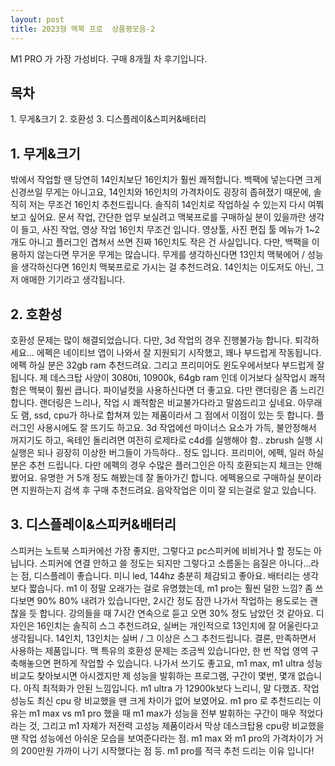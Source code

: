 ```yaml
---
layout: post
title: 2023형 맥북 프로  상품평모음-2
---
```


M1 PRO 가 가장 가성비다. 구매 8개월 차 후기입니다.

<h2>목차</h2>
1. 무게&크기
2. 호환성
3. 디스플레이&스피커&배터리


<h2>1. 무게&크기</h2>
밖에서 작업할 땐 당연히 14인치보단 16인치가 훨씬 쾌적합니다. 백팩에 넣는다면 크게 신경쓰일 무게는 아니고요, 14인치와 16인치의 가격차이도 굉장히 좁혀졌기 때문에, 솔직히 저는 무조건 16인치 추천드립니다. 솔직히 14인치로 작업하실 수 있는지 다시 여쭤보고 싶어요. 문서 작업, 간단한 업무 보실려고 맥북프로를 구매하실 분이 있을까란 생각이 들고, 사진 작업, 영상 작업 16인치 무조건 입니다. 영상툴, 사진 편집 툴 메뉴가 1~2개도 아니고 플러그인 겹쳐서 쓰면 진짜 16인치도 작은 건 사실입니다.
다만, 백팩을 이용하지 않는다면 무거운 무게는 많습니다. 무게를 생각하신다면 13인치 맥북에어 / 성능을 생각하신다면 16인치 맥북프로로 가시는 걸 추천드려요. 14인치는 이도저도 아닌, 그저 애매한 기기라고 생각됩니다.

<h2>2. 호환성</h2>
호환성 문제는 많이 해결되었습니다. 다만, 3d 작업의 경우 진행불가능 합니다. 퇴각하세요... 에펙은 네이티브 앱이 나와서 잘 지원되기 시작했고, 꽤나 부드럽게 작동됩니다. 에펙 하실 분은 32gb ram 추천드려요. 그리고 프리미어도 윈도우에서보다 부드럽게 잘 됩니다. 제 데스크탑 사양이 3080ti, 10900k, 64gb ram 인데 이거보다 실작업시 쾌적함은 맥북이 훨씬 큽니다. 파이널컷을 사용하신다면 더 좋고요. 다만 랜더링은 좀 느리긴 합니다. 랜더링은 느리나, 작업 시 쾌적함은 비교불가다라고 말씀드리고 싶네요. 아무래도 램, ssd, cpu가 하나로 합쳐져 있는 제품이라서 그 점에서 이점이 있는 듯 합니다. 플러그인 사용시에도 잘 뜨기도 하고요.
3d 작업에선 마이너스 요소가 가득, 불안정해서 꺼지기도 하고, 옥테인 돌리려면 여전히 로제타로 c4d를 실행해야 함.. zbrush 실행 시 실행은 되나 굉장히 이상한 버그들이 가득하다.. 정도 입니다.
프리미어, 에펙, 일러 하실 분은 추천 드립니다. 다만 에펙의 경우 수많은 플러그인은 아직 호환되는지 체크는 안해봤어요. 유명한 거 5개 정도 해봤는데 잘 돌아가긴 합니다. 에펙용으로 구매하실 분이라면 지원하는지 검색 후 구매 추천드려요. 음악작업은 이미 잘 되는걸로 알고 있습니다.

<h2>3. 디스플레이&스피커&배터리</h2>
스피커는 노트북 스피커에선 가장 좋지만, 그렇다고 pc스피커에 비비거나 할 정도는 아닙니다. 스피커에 연결 안하고 쓸 정도는 되지만 그렇다고 소름돋는 음질은 아니다...라는 점, 디스플레이 좋습니다. 미니 led, 144hz 충분히 체감되고 좋아요.
배터리는 생각보다 짧습니다. m1 이 정말 오래가는 걸로 유명했는데, m1 pro는 훨씬 덜한 느낌? 좀 쓰다보면 90% 80% 내려가 있습니다만, 2시간 정도 잠깐 나가서 작업하는 용도로는 괜찮을 듯 합니다. 강의들을 때 7시간 연속으로 듣고 오면 30% 정도 남았던 것 같아요.
디자인은 16인치는 솔직히 스그 추천드려요, 실버는 개인적으로 13인치에 잘 어울린다고 생각됩니다. 14인치, 13인치는 실버 / 그 이상은 스그 추천드립니다.
결론, 만족하면서 사용하는 제품입니다. 맥 특유의 호환성 문제는 조금씩 있습니다만, 한 번 작업 영역 구축해놓으면 편하게 작업할 수 있습니다. 나가서 쓰기도 좋고요, m1 max, m1 ultra 성능 비교도 찾아보시면 아시겠지만 제 성능을 발휘하는 프로그램, 구간이 몇번, 몇개 없습니다. 아직 최적화가 안된 느낌입니다.
m1 ultra 가 12900k보다 느리니, 말 다했죠. 작업성능도 최신 cpu 랑 비교했을 땐 크게 차이가 없어 보였어요. m1 pro 로 추천드리는 이유는 m1 max vs m1 pro 했을 때 m1 max가 성능을 전부 발휘하는 구간이 매우 적었다라는 것, 그리고 m1 자체가 저전력 고성능 제품이라서 막상 데스크탑용 cpu랑 비교했을 땐 작업 성능에선 아쉬운 모습을 보여준다라는 점.
m1 max 와 m1 pro의 가격차이가 거의 200만원 가까이 나기 시작했다는 점 등. m1 pro를 적극 추천 드리는 이유 입니다!
